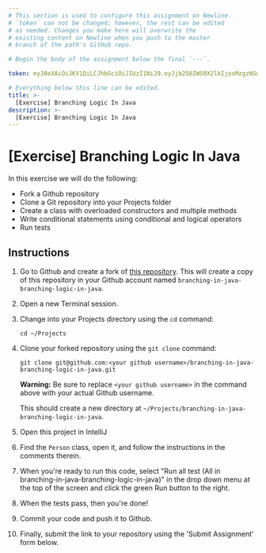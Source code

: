 ```yaml
---
# This section is used to configure this assignment on Newline.
# `token` can not be changed; however, the rest can be edited
# as needed. Changes you make here will overwrite the
# existing content on Newline when you push to the master
# branch of the path's GitHub repo.

# Begin the body of the assignment below the final `---`.

token: eyJ0eXAiOiJKV1QiLCJhbGciOiJIUzI1NiJ9.eyJjb250ZW50X2lkIjoxMzgzNSwiY29udGVudF90eXBlIjoiQXNzaWdubWVudCJ9.s0HxmzTwvrc5ZhNoZkafbCthH3DjFS1sAzIMpNap69o

# Everything below this line can be edited.
title: >-
  [Exercise] Branching Logic In Java
description: >-
  [Exercise] Branching Logic In Java
---
```

# [Exercise] Branching Logic In Java

In this exercise we will do the following:

* Fork a Github repository
* Clone a Git repository into your Projects folder
* Create a class with overloaded constructors and multiple methods
* Write conditional statements using conditional and logical operators
* Run tests

## Instructions

1. Go to Github and create a fork of [this repository](https://github.com/tiy-raleigh-java/branching-in-java-branching-logic-in-java). This will create a copy of this repository in your Github account named `branching-in-java-branching-logic-in-java`.

2. Open a new Terminal session.

3. Change into your Projects directory using the `cd` command:

	`cd ~/Projects`

4. Clone your forked repository using the `git clone` command:

	`git clone git@github.com:<your github username>/branching-in-java-branching-logic-in-java.git`

	**Warning:** Be sure to replace `<your github username>` in the command above with your actual Github username.

	This should create a new directory at `~/Projects/branching-in-java-branching-logic-in-java`.

5. Open this project in IntelliJ

6. Find the `Person` class, open it, and follow the instructions in the comments therein.

7. When you're ready to run this code, select "Run all test (All in branching-in-java-branching-logic-in-java)" in the drop down menu at the top of the screen and click the green Run button to the right.

8. When the tests pass, then you're done!

9. Commit your code and push it to Github.

10. Finally, submit the link to your repository using the 'Submit Assignment' form below.